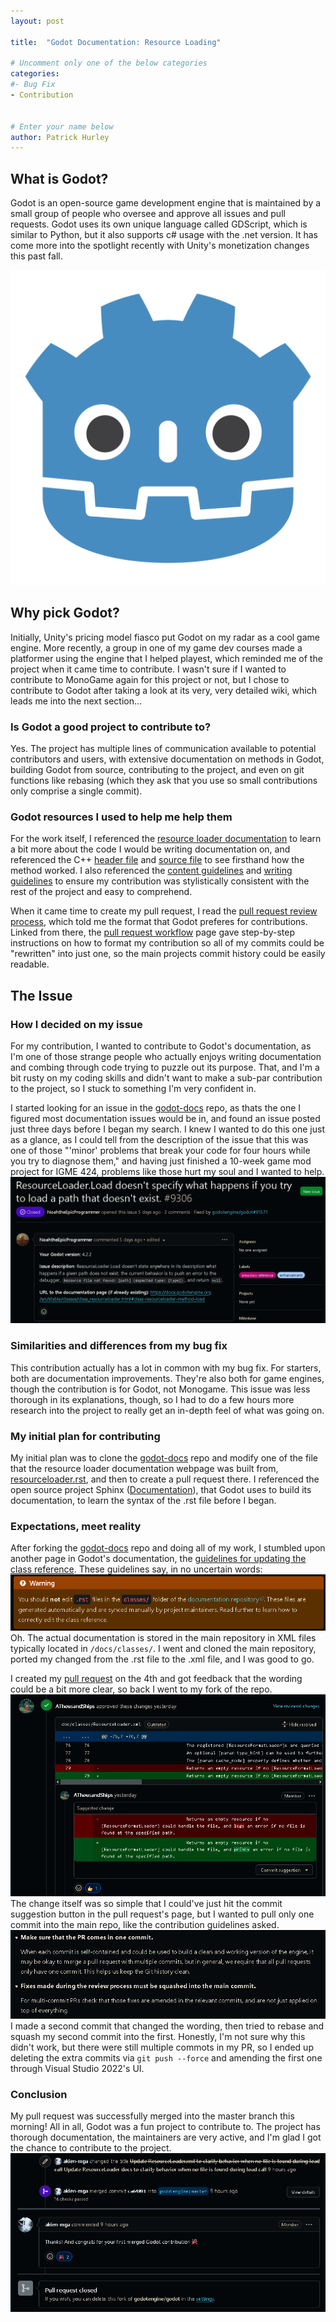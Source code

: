 ```yaml
---
layout: post

title:  "Godot Documentation: Resource Loading"

# Uncomment only one of the below categories
categories: 
#- Bug Fix
- Contribution


# Enter your name below
author: Patrick Hurley
---
```


## What is Godot?
Godot is an open-source game development engine that is maintained by a small group of people who oversee and approve all issues and pull requests. Godot uses its own unique language called GDScript, which is similar to Python, but it also supports c# usage with the .net version. It has come more into the spotlight recently with Unity's monetization changes this past fall.

![godot logo](../assets/2024-05-06-patrick-hurley-godot-contribution/godot-logo.webp)

## Why pick Godot?
Initially, Unity's pricing model fiasco put Godot on my radar as a cool game engine.  More recently, a group in one of my game dev courses made a platformer using the engine that I helped playest, which reminded me of the project when it came time to contribute.  I wasn't sure if I wanted to contribute to MonoGame again for this project or not, but I chose to contribute to Godot after taking a look at its very, very detailed wiki, which leads me into the next section...

### Is Godot a good project to contribute to?
Yes.  The project has multiple lines of communication available to potential contributors and users, with extensive documentation on methods in Godot, building Godot from source, contributing to the project, and even on git functions like rebasing (which they ask that you use so small contributions only comprise a single commit).  

### Godot resources I used to help me help them
For the work itself, I referenced the [resource loader documentation](https://docs.godotengine.org/en/latest/classes/class_resourceloader.html) to learn a bit more about the code I would be writing documentation on, and referenced the C++ [header file](https://github.com/godotengine/godot/blob/7cdad333114e6765351ed0facb48db228ef29b7b/core/io/resource_loader.h#L74) and [source file](https://github.com/godotengine/godot/blob/7cdad333114e6765351ed0facb48db228ef29b7b/core/io/resource_loader.cpp#L147) to see firsthand how the method worked.  I also referenced the [content guidelines](https://docs.godotengine.org/en/latest/contributing/documentation/content_guidelines.html) and [writing guidelines](https://docs.godotengine.org/en/latest/contributing/documentation/docs_writing_guidelines.html) to ensure my contribution was stylistically consistent with the rest of the project and easy to comprehend.

When it came time to create my pull request, I read the [pull request review process](https://docs.godotengine.org/en/latest/contributing/workflow/pr_review_guidelines.html), which told me the format that Godot preferes for contributions.  Linked from there, the [pull request workflow](https://docs.godotengine.org/en/latest/contributing/workflow/pr_workflow.html#doc-pr-workflow) page gave step-by-step instructions on how to format my contribution so all of my commits could be "rewritten" into just one, so the main projects commit history could be easily readable.

## The Issue
### How I decided on my issue
For my contribution, I wanted to contribute to Godot's documentation, as I'm one of those strange people who actually enjoys writing documentation and combing through code trying to puzzle out its purpose.  That, and I'm a bit rusty on my coding skills and didn't want to make a sub-par contribution to the project, so I stuck to something I'm very confident in.

I started looking for an issue in the [godot-docs](https://github.com/godotengine/godot-docs) repo, as thats the one I figured most documentation issues would be in, and found an issue posted just three days before I began my search.  I knew I wanted to do this one just as a glance, as I could tell from the description of the issue that this was one of those "'minor' problems that break your code for four hours while you try to diagnose them," and having just finished a 10-week game mod project for IGME 424, problems like those hurt my soul and I wanted to help.
![the godot-docs issue](../assets/2024-05-06-patrick-hurley-godot-contribution/the-issue.png)
### Similarities and differences from my bug fix
This contribution actually has a lot in common with my bug fix.  For starters, both are documentation improvements.  They're also both for game engines, though the contribution is for Godot, not Monogame.  This issue was less thorough in its explanations, though, so I had to do a few hours more research into the project to really get an in-depth feel of what was going on.

### My initial plan for contributing
My initial plan was to clone the [godot-docs](https://github.com/godotengine/godot-docs) repo and modify one of the file that the resource loader documentation webpage was built from, [resourceloader.rst](https://github.com/godotengine/godot-docs/blob/master/classes/class_resourceloader.rst), and then to create a pull request there.  I referenced the open source project Sphinx ([Documentation](https://www.sphinx-doc.org/en/master/)), that Godot uses to build its documentation, to learn the syntax of the .rst file before I began.

### Expectations, meet reality
After forking the [godot-docs](https://github.com/godotengine/godot-docs) repo and doing all of my work, I stumbled upon another page in Godot's documentation, the [guidelines for updating the class reference](https://docs.godotengine.org/en/latest/contributing/documentation/updating_the_class_reference.html#doc-updating-the-class-reference).  These guidelines say, in no uncertain words:
![my first roadblock](../assets/2024-05-06-patrick-hurley-godot-contribution/expectations-meet-reality.png)
Oh.  The actual documentation is stored in the main repository in XML files typically located in `/docs/classes/`.  I went and cloned the main repository, ported my changed from the .rst file to the .xml file, and I was good to go.

I created my [pull request](https://github.com/godotengine/godot/pull/91571) on the 4th and got feedback that the wording could be a bit more clear, so back I went to my fork of the repo.
![feedback recieved](../assets/2024-05-06-patrick-hurley-godot-contribution/feedback.png)
The change itself was so simple that I could've just hit the commit suggestion button in the pull request's page, but I wanted to pull only one commit into the main repo, like the contribution guidelines asked.
![contriution rules-one commit please](../assets/2024-05-06-patrick-hurley-godot-contribution/commit-etiquette.png)
I made a second commit that changed the wording, then tried to rebase and squash my second commit into the first.  Honestly, I'm not sure why this didn't work, but there were still multiple commots in my PR, so I ended up deleting the extra commits via `git push --force` and amending the first one through Visual Studio 2022's UI.
### Conclusion
My pull request was successfully merged into the master branch this morning!  All in all, Godot was a fun project to contribute to.  The project has thorough documentation, the maintainers are very active, and I'm glad I got the chance to contribute to the project.
![feedback recieved](../assets/2024-05-06-patrick-hurley-godot-contribution/merged.png)
